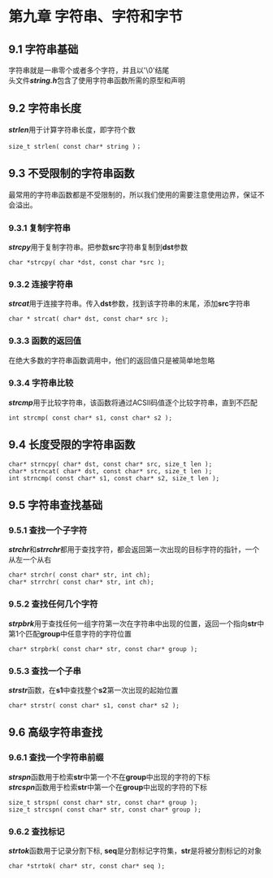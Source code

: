 # 第九章 字符串、字符和字节

## 9.1 字符串基础
字符串就是一串零个或者多个字符，并且以'\0'结尾  
头文件***string.h***包含了使用字符串函数所需的原型和声明    
## 9.2 字符串长度
***strlen***用于计算字符串长度，即字符个数

    size_t strlen( const char* string )；
    
## 9.3 不受限制的字符串函数
最常用的字符串函数都是不受限制的，所以我们使用的需要注意使用边界，保证不会溢出。 
### 9.3.1 复制字符串
***strcpy***用于复制字符串。把参数**src**字符串复制到**dst**参数

    char *strcpy( char *dst, const char *src );
### 9.3.2 连接字符串
***strcat***用于连接字符串。传入**dst**参数，找到该字符串的末尾，添加**src**字符串

    char * strcat( char* dst, const char* src );
### 9.3.3 函数的返回值
在绝大多数的字符串函数调用中，他们的返回值只是被简单地忽略
### 9.3.4 字符串比较 
***strcmp***用于比较字符串，该函数将通过ACSII码值逐个比较字符串，直到不匹配
    
    int strcmp( const char* s1, const char* s2 );
## 9.4 长度受限的字符串函数

    char* strncpy( char* dst, const char* src, size_t len );
    char* strncat( char* dst, const char* src, size_t len );
    int strncmp( const char* s1, const char* s2, size_t len );

## 9.5 字符串查找基础
### 9.5.1 查找一个子字符
***strchr***和***strrchr***都用于查找字符，都会返回第一次出现的目标字符的指针，一个从左一个从右

    char* strchr( const char* str, int ch);
    char* strrchr( const char* str, int ch);
### 9.5.2 查找任何几个字符
***strpbrk***用于查找任何一组字符第一次在字符串中出现的位置，返回一个指向**str**中第1个匹配**group**中任意字符的字符位置

    char* strpbrk( const char* str, const char* group ); 

### 9.5.3 查找一个子串
***strstr***函数，在**s1**中查找整个**s2**第一次出现的起始位置

    char* strstr( const char* s1, const char* s2 );

## 9.6 高级字符串查找
### 9.6.1 查找一个字符串前缀
***strspn***函数用于检索**str**中第一个不在**group**中出现的字符的下标  
***strcspn***函数用于检索**str**中第一个在**group**中出现的字符的下标

    size_t strspn( const char* str, const char* group );
    size_t strcspn( const char* str, const char* group );
### 9.6.2 查找标记 
***strtok***函数用于记录分割下标, **seq**是分割标记字符集，**str**是将被分割标记的对象

    char *strtok( char* str, const char* seq );